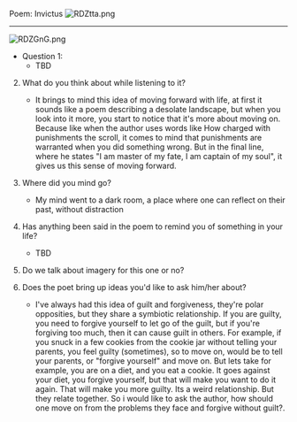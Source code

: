 Poem: Invictus
![RDZtta.png](https://imgpile.com/images/RDZtta.png)

_______________________________________________________________________
![RDZGnG.png](https://imgpile.com/images/RDZGnG.png)


- Question 1:
	- TBD

2. What do you think about while listening to it?
	- It brings to mind this idea of moving forward with life, at first it sounds like a poem describing a desolate landscape, but when you look into it more, you start to notice that it's more about moving on. Because like when the author uses words like How charged with punishments the scroll, it comes to mind that punishments are warranted when you did something wrong. But in the final line, where he states "I am master of my fate, I am captain of my soul", it gives us this sense of moving forward.
3. Where did you mind go?
	- My mind went to a dark room, a place where one can reflect on their past, without distraction
4. Has anything been said in the poem to remind you of something in your life?
	- TBD
5. Do we talk about imagery for this one or no?

6. Does the poet bring up ideas you'd like to ask him/her about?
	- I've always had this idea of guilt and forgiveness, they're polar opposities, but they share a symbiotic relationship. If you are guilty, you need to forgive yourself to let go of the guilt, but if you're forgiving too much, then it can cause guilt in others. For example, if you snuck in a few cookies from the cookie jar without telling your parents, you feel guilty (sometimes), so to move on, would be to tell your parents, or "forgive yourself" and move on. But lets take for example, you are on a diet, and you eat a cookie. It goes against your diet, you forgive yourself, but that will make you want to do it again. That will make you more guilty. Its a weird relationship. But they relate together. So i would like to ask the author, how should one move on from the problems they face and forgive without guilt?.
 
 